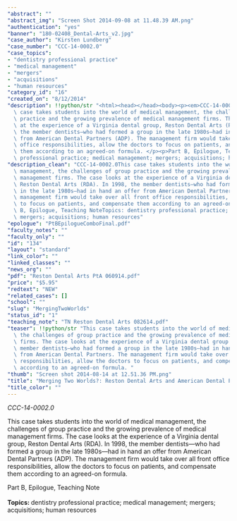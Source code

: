 ```yaml
---
"abstract": ""
"abstract_img": "Screen Shot 2014-09-08 at 11.48.39 AM.png"
"authentication": "yes"
"banner": "180-02408_Dental-Arts_v2.jpg"
"case_author": "Kirsten Lundberg"
"case_number": "CCC-14-0002.0"
"case_topics":
- "dentistry professional practice"
- "medical management"
- "mergers"
- "acquisitions"
- "human resources"
"category_id": "16"
"created_on": "8/12/2014"
"description": !!python/str "<html><head></head><body><p><em>CCC-14-0002.0</em></p><p>This\
  \ case takes students into the world of medical management, the challenges of group\
  \ practice and the growing prevalence of medical management firms. The case looks\
  \ at the experience of a Virginia dental group, Reston Dental Arts (RDA). In 1998,\
  \ the member dentists—who had formed a group in the late 1980s—had in hand an offer\
  \ from American Dental Partners (ADP). The management firm would take over all front\
  \ office responsibilities, allow the doctors to focus on patients, and compensate\
  \ them according to an agreed-on formula. </p><p>Part B, Epilogue, Teaching Note<br/><br/><strong>Topics: </strong>dentistry\
  \ professional practice; medical management; mergers; acquisitions; human resources</p></body></html>"
"description_clean": "CCC-14-0002.0This case takes students into the world of medical\
  \ management, the challenges of group practice and the growing prevalence of medical\
  \ management firms. The case looks at the experience of a Virginia dental group,\
  \ Reston Dental Arts (RDA). In 1998, the member dentists—who had formed a group\
  \ in the late 1980s—had in hand an offer from American Dental Partners (ADP). The\
  \ management firm would take over all front office responsibilities, allow the doctors\
  \ to focus on patients, and compensate them according to an agreed-on formula. Part\
  \ B, Epilogue, Teaching NoteTopics: dentistry professional practice; medical management;\
  \ mergers; acquisitions; human resources"
"epologue": "PtBEpilogueComboFinal.pdf"
"faculty_notes": ""
"faculty_only": ""
"id": "134"
"layout": "standard"
"link_color": ""
"linked_classes": ""
"news_org": ""
"pdf": "Reston Dental Arts PtA 060914.pdf"
"price": "$5.95"
"redtext": "NEW"
"related_cases": []
"school": ""
"slug": "MergingTwoWorlds"
"status_id": "1"
"teaching_note": "TN Reston Dental Arts 082614.pdf"
"teaser": !!python/str "This case takes students into the world of medical management,\
  \ the challenges of group practice and the growing prevalence of medical management\
  \ firms. The case looks at the experience of a Virginia dental group. In 1998, the\
  \ member dentists—who had formed a group in the late 1980s—had in hand an offer\
  \ from American Dental Partners. The management firm would take over all front office\
  \ responsibilities, allow the doctors to focus on patients, and compensate them\
  \ according to an agreed-on formula. "
"thumb": "Screen shot 2014-08-14 at 12.51.36 PM.png"
"title": "Merging Two Worlds?: Reston Dental Arts and American Dental Partners"
"title_color": ""
---
```

<html><head></head><body><p><em>CCC-14-0002.0</em></p><p>This case takes students into the world of medical management, the challenges of group practice and the growing prevalence of medical management firms. The case looks at the experience of a Virginia dental group, Reston Dental Arts (RDA). In 1998, the member dentists—who had formed a group in the late 1980s—had in hand an offer from American Dental Partners (ADP). The management firm would take over all front office responsibilities, allow the doctors to focus on patients, and compensate them according to an agreed-on formula. </p><p>Part B, Epilogue, Teaching Note<br/><br/><strong>Topics: </strong>dentistry professional practice; medical management; mergers; acquisitions; human resources</p></body></html>
